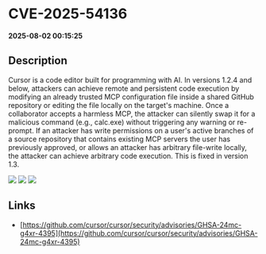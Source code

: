 # CVE-2025-54136

**2025-08-02 00:15:25**

## Description
Cursor is a code editor built for programming with AI. In versions 1.2.4 and below, attackers can achieve remote and persistent code execution by modifying an already trusted MCP configuration file inside a shared GitHub repository or editing the file locally on the target's machine. Once a collaborator accepts a harmless MCP, the attacker can silently swap it for a malicious command (e.g., calc.exe) without triggering any warning or re-prompt. If an attacker has write permissions on a user's active branches of a source repository that contains existing MCP servers the user has previously approved, or allows an attacker has arbitrary file-write locally, the attacker can achieve arbitrary code execution. This is fixed in version 1.3.

![](https://img.shields.io/static/v1?label=Score&message=7.2&color=red)
![](https://img.shields.io/static/v1?label=Severity&message=HIGH&color=red)
![](https://img.shields.io/static/v1?label=CWE&message=RCE&color=green)

## Links
- [https://github.com/cursor/cursor/security/advisories/GHSA-24mc-g4xr-4395](https://github.com/cursor/cursor/security/advisories/GHSA-24mc-g4xr-4395)
